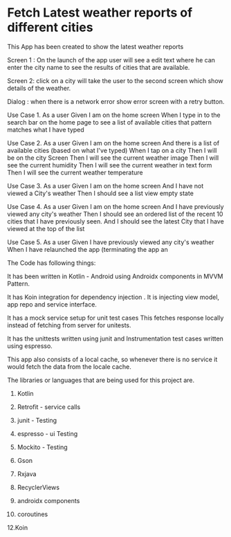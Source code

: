 
# Fetch Latest weather reports of different cities

This App has been created to show the latest weather reports

Screen 1 : On the launch of the app user will see a edit text where he can enter the city name to see the results of cities that are available.

Screen 2: click on a city will take the user to the second screen which show details of the weather.

Dialog : when there is a network error show error screen with a retry button.

Use Case 1.
As a user Given I am on the home screen When I type in to the search bar on the home page to see a list of available cities that pattern matches what I have typed

Use Case 2.
As a user Given I am on the home screen And there is a list of available cities (based on what I've
typed) When I tap on a city Then I will be on the city Screen Then I will see the current weather
image Then I will see the current humidity Then I will see the current weather in text form Then I will
see the current weather temperature

Use Case 3.
As a user Given I am on the home screen And I have not viewed a City's weather Then I should see a
list view empty state

Use Case 4.
As a user Given I am on the home screen
And I have previously viewed any city's weather Then I should see an ordered list of the recent 10
cities that I have previously seen. And I should see the latest City that I have viewed at the top of the
list

Use Case 5.
As a user Given I have previously viewed any city's weather When I have relaunched the app
(terminating the app an





The Code has following things:

It has been written in Kotlin - Android using Androidx components in MVVM Pattern.

It has Koin integration for dependency injection . It is injecting view model, app repo and service interface.

It has a mock service setup for unit test cases This fetches response locally instead of fetching from server for unitests.

It has the unittests written using junit and Instrumentation test cases written using espresso.



This app also consists of a local cache, so whenever there is no service it would fetch the data from the locale cache.



The libraries or languages that are being used for this project are.

1. Kotlin

2. Retrofit - service calls

3. junit - Testing

4. espresso - ui Testing

5. Mockito - Testing

6. Gson

7. Rxjava

8. RecyclerViews

10. androidx components

11. coroutines

12.Koin
